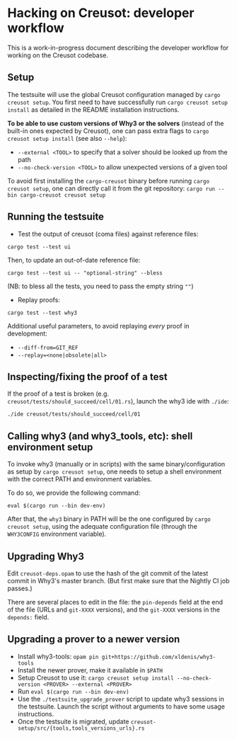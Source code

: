 # Hacking on Creusot: developer workflow

This is a work-in-progress document describing the developer workflow for
working on the Creusot codebase.

## Setup

The testsuite will use the global Creusot configuration managed by 
`cargo creusot setup`. 
You first need to have successfully run `cargo creusot setup install` as
detailed in the README installation instructions.

**To be able to use custom versions of Why3 or the solvers** (instead of the
built-in ones expected by Creusot), one can pass extra flags to 
`cargo creusot setup install` (see also `--help`):
- `--external <TOOL>` to specify that a solver should be looked up from the path
- `--no-check-version <TOOL>` to allow unexpected versions of a given tool

To avoid first installing the `cargo-creusot` binary before running `cargo
  creusot setup`, one can directly call it from the git repository: `cargo run
  --bin cargo-creusot creusot setup`

## Running the testsuite

- Test the output of creusot (coma files) against reference files:
```
cargo test --test ui
```

Then, to update an out-of-date reference file:
```
cargo test --test ui -- "optional-string" --bless
```

(NB: to bless all the tests, you need to pass the empty string `""`)

- Replay proofs:
```
cargo test --test why3
```

Additional useful parameters, to avoid replaying *every* proof in development:
- `--diff-from=GIT_REF`
- `--replay=<none|obsolete|all>`

## Inspecting/fixing the proof of a test

If the proof of a test is broken (e.g.
`creusot/tests/should_succeed/cell/01.rs`), launch the why3 ide with `./ide`:
```
./ide creusot/tests/should_succeed/cell/01
```

## Calling why3 (and why3_tools, etc): shell environment setup

To invoke why3 (manually or in scripts) with the same binary/configuration as
setup by `cargo creusot setup`, one needs to setup a shell environment with the
correct PATH and environment variables.

To do so, we provide the following command:
```
eval $(cargo run --bin dev-env)
```

After that, the `why3` binary in PATH will be the one configured by
`cargo creusot setup`, using the adequate configuration file (through the
`WHY3CONFIG` environment variable).

## Upgrading Why3

Edit `creusot-deps.opam` to use the hash of the git commit of the latest commit
in Why3's master branch. (But first make sure that the Nightly CI job passes.)

There are several places to edit in the file: the `pin-depends` field at the end
of the file (URLs and `git-XXXX` versions), and the `git-XXXX` versions in the
`depends:` field.

## Upgrading a prover to a newer version 

- Install why3-tools: `opam pin git+https://github.com/xldenis/why3-tools`
- Install the newer prover, make it available in `$PATH`
- Setup Creusot to use it: `cargo creusot setup install --no-check-version <PROVER> --external <PROVER>`
- Run `eval $(cargo run --bin dev-env)`
- Use the `./testsuite_upgrade_prover` script to update why3 sessions in the testsuite.
  Launch the script without arguments to have some usage instructions.
- Once the testsuite is migrated, update `creusot-setup/src/{tools,tools_versions_urls}.rs` 
